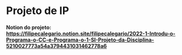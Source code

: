 # Projeto de IP

#### Notion do projeto: https://filipecalegario.notion.site/filipecalegario/2022-1-Introdu-o-Programa-o-CC-e-Programa-o-1-SI-Projeto-da-Disciplina-5210027773a54a3794431031462778a6
